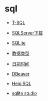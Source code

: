# sql


<div id = "首"></div>
<script src = "../js/首.js"></script>


* [T-SQL](https://docs.microsoft.com/zh-cn/sql/t-sql/language-reference)
* [SQLServer下载](https://www.microsoft.com/zh-cn/sql-server/sql-server-downloads)


* [SQLite](https://www.sqlite.org/index.html)
* [数据类型](https://www.sqlite.org/datatype3.html)
* [日期时间](https://www.sqlite.org/lang_datefunc.html)
* [DBeaver](https://dbeaver.io/)
* [HeidiSQL](https://www.heidisql.com/)
* [sqlite studio](https://www.sqlitestudio.pl/)
